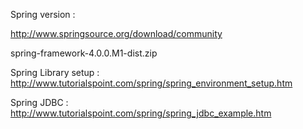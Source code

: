 Spring version : 


http://www.springsource.org/download/community

spring-framework-4.0.0.M1-dist.zip

Spring Library setup :  http://www.tutorialspoint.com/spring/spring_environment_setup.htm

Spring JDBC : http://www.tutorialspoint.com/spring/spring_jdbc_example.htm
